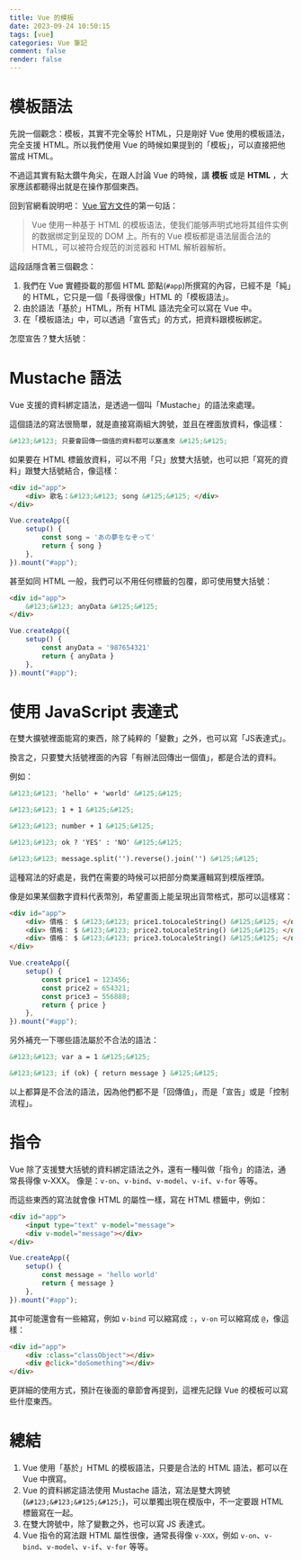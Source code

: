 ```yaml
---
title: Vue 的模板
date: 2023-09-24 10:50:15
tags: [vue]
categories: Vue 筆記
comment: false
render: false
---
```


# 模板語法
先說一個觀念：模板，其實不完全等於 HTML，只是剛好 Vue 使用的模板語法，完全支援 HTML。所以我們使用 Vue 的時候如果提到的「模板」，可以直接把他當成 HTML。

不過這其實有點太鑽牛角尖，在跟人討論 Vue 的時候，講 **模板** 或是 **HTML** ，大家應該都聽得出就是在操作那個東西。

回到官網看說明吧：
[Vue 官方文件](https://cn.vuejs.org/guide/essentials/template-syntax.html)的第一句話：
> Vue 使用一种基于 HTML 的模板语法，使我们能够声明式地将其组件实例的数据绑定到呈现的 DOM 上。所有的 Vue 模板都是语法层面合法的 HTML，可以被符合规范的浏览器和 HTML 解析器解析。

這段話隱含著三個觀念：
1. 我們在 Vue 實體掛載的那個 HTML 節點(`#app`)所撰寫的內容，已經不是「純」的 HTML，它只是一個「長得很像」HTML 的「模板語法」。
2. 由於語法「基於」HTML，所有 HTML 語法完全可以寫在 Vue 中。
3. 在「模板語法」中，可以透過「宣告式」的方式，把資料跟模板綁定。

怎麼宣告？雙大括號：

# Mustache 語法
Vue 支援的資料綁定語法，是透過一個叫「Mustache」的語法來處理。

這個語法的寫法很簡單，就是直接寫兩組大誇號，並且在裡面放資料，像這樣：
```html
&#123;&#123; 只要會回傳一個值的資料都可以塞進來 &#125;&#125;
```

如果要在 HTML 標籤放資料，可以不用「只」放雙大括號，也可以把「寫死的資料」跟雙大括號結合，像這樣：

```html
<div id="app">
    <div> 歌名：&#123;&#123; song &#125;&#125; </div>
</div>
```
```js
Vue.createApp({
    setup() {
        const song = 'あの夢をなぞって'
        return { song }
    },
}).mount("#app");

```

甚至如同 HTML 一般，我們可以不用任何標籤的包覆，即可使用雙大括號：

```html
<div id="app">
    &#123;&#123; anyData &#125;&#125;
</div>
```
```js
Vue.createApp({
    setup() {
        const anyData = '987654321'
        return { anyData }
    },
}).mount("#app");
```


# 使用 JavaScript 表達式

在雙大擴號裡面能寫的東西，除了純粹的「變數」之外，也可以寫「JS表達式」。

換言之，只要雙大括號裡面的內容「有辦法回傳出一個值」，都是合法的資料。

例如：
```html
&#123;&#123; 'hello' + 'world' &#125;&#125;

&#123;&#123; 1 + 1 &#125;&#125;

&#123;&#123; number + 1 &#125;&#125;

&#123;&#123; ok ? 'YES' : 'NO' &#125;&#125;

&#123;&#123; message.split('').reverse().join('') &#125;&#125;
```

這種寫法的好處是，我們在需要的時候可以把部分商業邏輯寫到模版裡頭。  

像是如果某個數字資料代表幣別，希望畫面上能呈現出貨幣格式，那可以這樣寫：
```html
<div id="app">
    <div> 價格： $ &#123;&#123; price1.toLocaleString() &#125;&#125; </div>
    <div> 價格： $ &#123;&#123; price2.toLocaleString() &#125;&#125; </div>
    <div> 價格： $ &#123;&#123; price3.toLocaleString() &#125;&#125; </div>
</div>
```
```js
Vue.createApp({
    setup() {
        const price1 = 123456;
        const price2 = 654321;
        const price3 = 556888;
        return { price }
    },
}).mount("#app");
```

另外補充一下哪些語法屬於不合法的語法：
```html
&#123;&#123; var a = 1 &#125;&#125;

&#123;&#123; if (ok) { return message } &#125;&#125;
```
以上都算是不合法的語法，因為他們都不是「回傳值」，而是「宣告」或是「控制流程」。


# 指令
Vue 除了支援雙大括號的資料綁定語法之外，還有一種叫做「指令」的語法，通常長得像 v-XXX。 
像是：`v-on`、`v-bind`、`v-model`、`v-if`、`v-for` 等等。

而這些東西的寫法就會像 HTML 的屬性一樣，寫在 HTML 標籤中，例如：
```html
<div id="app">
    <input type="text" v-model="message">
    <div v-model="message"></div>
</div>
```
```js
Vue.createApp({
    setup() {
        const message = 'hello world'
        return { message }
    },
}).mount("#app");
```

其中可能還會有一些縮寫，例如 `v-bind` 可以縮寫成 `:`，`v-on` 可以縮寫成 `@`，像這樣：
```html
<div id="app">
    <div :class="classObject"></div>
    <div @click="doSomething"></div>
</div>
```

更詳細的使用方式，預計在後面的章節會再提到，這裡先記錄 Vue 的模板可以寫些什麼東西。


# 總結
1. Vue 使用「基於」HTML 的模板語法，只要是合法的 HTML 語法，都可以在 Vue 中撰寫。
2. Vue 的資料綁定語法使用 Mustache 語法，寫法是雙大誇號(`&#123;&#123;&#125;&#125;`)，可以單獨出現在模版中，不一定要跟 HTML 標籤寫在一起。
3. 在雙大誇號中，除了變數之外，也可以寫 JS 表達式。
4. Vue 指令的寫法跟 HTML 屬性很像，通常長得像 `v-XXX`，例如 `v-on`、`v-bind`、`v-model`、`v-if`、`v-for` 等等。